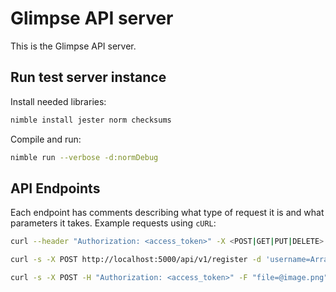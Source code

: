 # Glimpse API server

This is the Glimpse API server.

## Run test server instance

Install needed libraries:

```sh
nimble install jester norm checksums
```

Compile and run:

```sh
nimble run --verbose -d:normDebug
```

## API Endpoints

Each endpoint has comments describing what type of request it is and what parameters it takes.
Example requests using `cURL`:

```sh
curl --header "Authorization: <access_token>" -X <POST|GET|PUT|DELETE> <Endpoint URI> -d '<Request Body Contents>'
```

```sh
curl -s -X POST http://localhost:5000/api/v1/register -d 'username=Array' -d 'password=i8Vl8XZaVRiZFsZ'
```

```sh
curl -s -X POST -H "Authorization: <access_token>" -F "file=@image.png" http://localhost:5000/api/v1/upload
```
